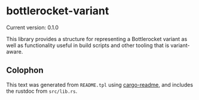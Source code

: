 # bottlerocket-variant

Current version: 0.1.0

This library provides a structure for representing a Bottlerocket variant as well as functionality
useful in build scripts and other tooling that is variant-aware.

## Colophon

This text was generated from `README.tpl` using [cargo-readme](https://crates.io/crates/cargo-readme), and includes the rustdoc from `src/lib.rs`.